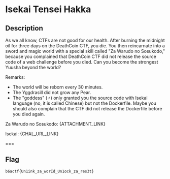 Isekai Tensei Hakka
===

## Description

As we all know, CTFs are not good for our health. After burning the midnight oil for three days on the DeathCoin CTF, you die. You then reincarnate into a sword and magic world with a special skill called "Za Warudo no Sosukodo," because you complained that DeathCoin CTF did not release the source code of a web challenge before you died. Can you become the strongest Yuusha beyond the world?

Remarks: 
- The world will be reborn every 30 minutes.
- The Yggdrasill did not grow any Pear.
- The "goddess" (♂) only granted you the source code with Isekai language (no, it is called Chinese) but not the Dockerfile. Maybe you should also complain that the CTF did not release the Dockerfile before you died again.

Za Warudo no Sosukodo: {ATTACHMENT_LINK}

Isekai: {CHAL_URL_LINK}

===
## Flag

`b6actf{Un1ink_za_worId_Un1ock_za_res3t}`